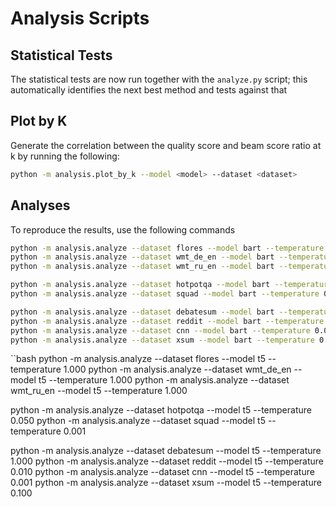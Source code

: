 # Analysis Scripts

## Statistical Tests
The statistical tests are now run together with the `analyze.py` script; this automatically identifies the next best method and tests against that

## Plot by K
Generate the correlation between the quality score and beam score ratio at k by running the following:

```bash
python -m analysis.plot_by_k --model <model> --dataset <dataset>
```

## Analyses
To reproduce the results, use the following commands
```bash
python -m analysis.analyze --dataset flores --model bart --temperature 1.00
python -m analysis.analyze --dataset wmt_de_en --model bart --temperature 1.00
python -m analysis.analyze --dataset wmt_ru_en --model bart --temperature 1.00

python -m analysis.analyze --dataset hotpotqa --model bart --temperature 0.010
python -m analysis.analyze --dataset squad --model bart --temperature 0.050

python -m analysis.analyze --dataset debatesum --model bart --temperature 1.000
python -m analysis.analyze --dataset reddit --model bart --temperature 0.005
python -m analysis.analyze --dataset cnn --model bart --temperature 0.001
python -m analysis.analyze --dataset xsum --model bart --temperature 0.100
```

``bash
python -m analysis.analyze --dataset flores --model t5 --temperature 1.000
python -m analysis.analyze --dataset wmt_de_en --model t5 --temperature 1.000
python -m analysis.analyze --dataset wmt_ru_en --model t5 --temperature 1.000

python -m analysis.analyze --dataset hotpotqa --model t5 --temperature 0.050
python -m analysis.analyze --dataset squad --model t5 --temperature 0.001

python -m analysis.analyze --dataset debatesum --model t5 --temperature 1.000
python -m analysis.analyze --dataset reddit --model t5 --temperature 0.010
python -m analysis.analyze --dataset cnn --model t5 --temperature 0.001
python -m analysis.analyze --dataset xsum --model t5 --temperature 0.100
```
